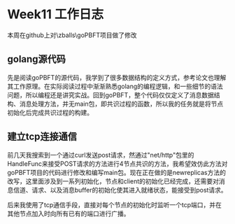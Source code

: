 # Week11 工作日志

本周在github上对\zballs\goPBFT项目做了修改

## golang源代码

先是阅读goPBFT的源代码，我学到了很多数据结构的定义方式，参考论文也理解其工作原理。在实际阅读过程中渐渐熟悉golang的编程逻辑，和一些细节的语法问题，所以编程还是讲究实战。回到goPBFT，整个代码仅仅定义了消息数据结构、消息处理方法，并无main包，即共识过程的函数，所以我的任务就是将节点初始化后完成共识过程的构建。

## 建立tcp连接通信

前几天我搜索到一个通过curl发送post请求，然通过"net/http"包里的HandleFunc来接受POST请求的方法进行4节点共识的方法，我希望效仿此方法对goPBFT项目的代码进行修改和编写main包。现在正在做的是newreplicas方法的改写，这里面涉及到一系列初始化，节点和client的初始化已经完成，还需要对消息信道、请求、以及消息buffer的初始化使其进入就绪状态，能接受到post请求。

后来我使用了tcp通信手段，直接对每个节点的初始化时监听一个tcp端口，并在其他节点加入时向所有已有的端口进行广播。


